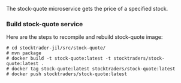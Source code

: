 The stock-quote microservice gets the price of a specified stock.

### Build stock-quote service
Here are the steps to recompile and rebuild stock-quote image:
```
# cd stocktrader-jil/src/stock-quote/
# mvn package
# docker build -t stock-quote:latest -t stocktraders/stock-quote:latest .
# docker tag stock-quote:latest stocktraders/stock-quote:latest
# docker push stocktraders/stock-quote:latest
```